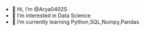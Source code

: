 - 👋 Hi, I’m @Arya0402S
- 👀 I’m interested in Data Science
- 🌱 I’m currently learning Python,SQL,Numpy,Pandas

<!---
Arya0402S/Arya0402S is a ✨ special ✨ repository because its `README.md` (this file) appears on your GitHub profile.
You can click the Preview link to take a look at your changes.
--->
